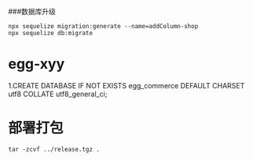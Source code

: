 ###数据库升级
```
npx sequelize migration:generate --name=addColumn-shop
npx sequelize db:migrate
```

# egg-xyy
1.CREATE DATABASE IF NOT EXISTS egg_commerce DEFAULT CHARSET utf8 COLLATE utf8_general_ci;

# 部署打包
```
tar -zcvf ../release.tgz .
```